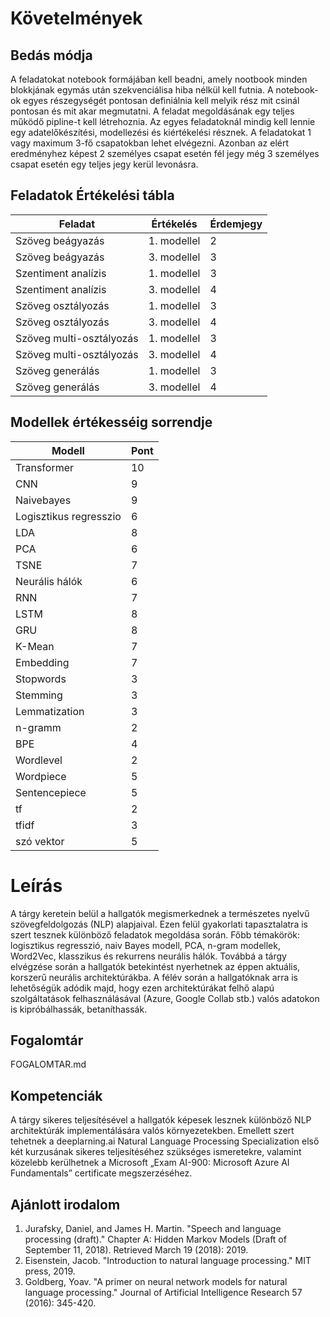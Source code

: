 # Követelmények

## Bedás módja

A feladatokat notebook formájában kell beadni, amely nootbook minden blokkjának egymás után szekvenciálisa hiba nélkül kell futnia. A notebook-ok egyes részegységét pontosan definiálnia kell melyik rész mit csinál pontosan és mit akar megmutatni.
A feladat megoldásának egy teljes működő pipline-t kell létrehoznia. Az egyes feladatoknál mindig kell lennie egy adatelőkészítési, modellezési és kiértékelési résznek. A feladatokat 1 vagy maximum 3-fő csapatokban lehet elvégezni. Azonban az elért eredményhez képest 2 személyes csapat esetén fél jegy még 3 személyes csapat esetén egy teljes jegy kerül levonásra.

## Feladatok Értékelési tábla

Feladat                     | Értékelés     | Érdemjegy  |
--------------------------- | ------------- | ---------- |
Szöveg beágyazás            | 1. modellel   |   2        |
Szöveg beágyazás            | 3. modellel   |   3        |
Szentiment analízis         | 1. modellel   |   3        |
Szentiment analízis         | 3. modellel   |   4        |
Szöveg osztályozás          | 1. modellel   |   3        |
Szöveg osztályozás          | 3. modellel   |   4        |
Szöveg multi-osztályozás    | 1. modellel   |   3        |
Szöveg multi-osztályozás    | 3. modellel   |   4        |
Szöveg generálás            | 1. modellel   |   3        |
Szöveg generálás            | 3. modellel   |   4        |

## Modellek értékesséig sorrendje
Modell                  | Pont  |
----------------------- | ----- |
Transformer             | 10    |
CNN                     | 9     |
Naivebayes              | 9     |
Logisztikus regresszio  | 6     |
LDA                     | 8     |
PCA                     | 6     |
TSNE                    | 7     |
Neurális hálók          | 6     |
RNN                     | 7     |
LSTM                    | 8     |
GRU                     | 8     |
K-Mean                  | 7     |
Embedding               | 7     |
Stopwords               | 3     |
Stemming                | 3     |
Lemmatization           | 3     |
n-gramm                 | 2     |
BPE                     | 4     |
Wordlevel               | 2     |
Wordpiece               | 5     |
Sentencepiece           | 5     |
tf                      | 2     |
tfidf                   | 3     |
szó vektor              | 5     |

# Leírás

A tárgy keretein belül a hallgatók megismerkednek a természetes nyelvű szövegfeldolgozás (NLP) alapjaival. Ezen felül gyakorlati tapasztalatra is szert tesznek különböző feladatok megoldása során. Főbb témakörök: logisztikus regresszió, naiv Bayes modell, PCA, n-gram modellek, Word2Vec, klasszikus és rekurrens neurális hálók. Továbbá a tárgy elvégzése során a hallgatók betekintést nyerhetnek az éppen aktuális, korszerű neurális architektúrákba. A félév során a hallgatóknak arra is lehetőségük adódik majd, hogy ezen architektúrákat felhő alapú szolgáltatások felhasználásával (Azure, Google Collab stb.) valós adatokon is kipróbálhassák, betaníthassák.

## Fogalomtár

FOGALOMTAR.md

## Kompetenciák

A tárgy sikeres teljesítésével a hallgatók képesek lesznek különböző NLP architektúrák implementálására valós környezetekben. Emellett szert tehetnek a deeplarning.ai Natural Language Processing Specialization első két kurzusának sikeres teljesítéséhez szükséges ismeretekre, valamint közelebb kerülhetnek a Microsoft „Exam AI-900: Microsoft Azure AI Fundamentals” certificate megszerzéséhez.

## Ajánlott irodalom

1. Jurafsky, Daniel, and James H. Martin. "Speech and language processing (draft)." Chapter A: Hidden Markov Models (Draft of September 11, 2018). Retrieved March 19 (2018): 2019.
2. Eisenstein, Jacob. "Introduction to natural language processing." MIT press, 2019.
3. Goldberg, Yoav. "A primer on neural network models for natural language processing." Journal of Artificial Intelligence Research 57 (2016): 345-420. 